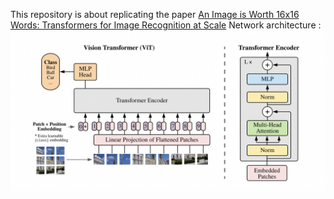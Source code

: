 This repository is about replicating the paper [An Image is Worth 16x16 Words: Transformers for Image Recognition at Scale](https://arxiv.org/abs/2010.11929)
Network architecture :
![alt text](https://github.com/Sumesh-Suresh/Vision-transformer-for-classification/blob/main/ViT%20Image.png)

